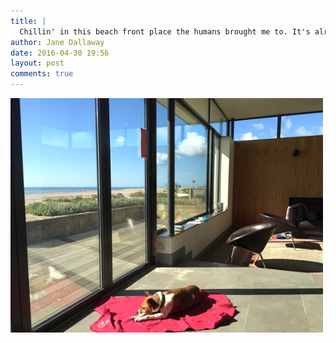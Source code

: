 ```yaml
---
title: |
  Chillin' in this beach front place the humans brought me to. It's alright I guess
author: Jane Dallaway
date: 2016-04-30 19:56
layout: post
comments: true
---
```


<div><a href="/media/tp_IMG_8182.JPG"><img src="/media/tp_thumb_IMG_8182.JPG" width="500" height="375"/></a></div>



  

      